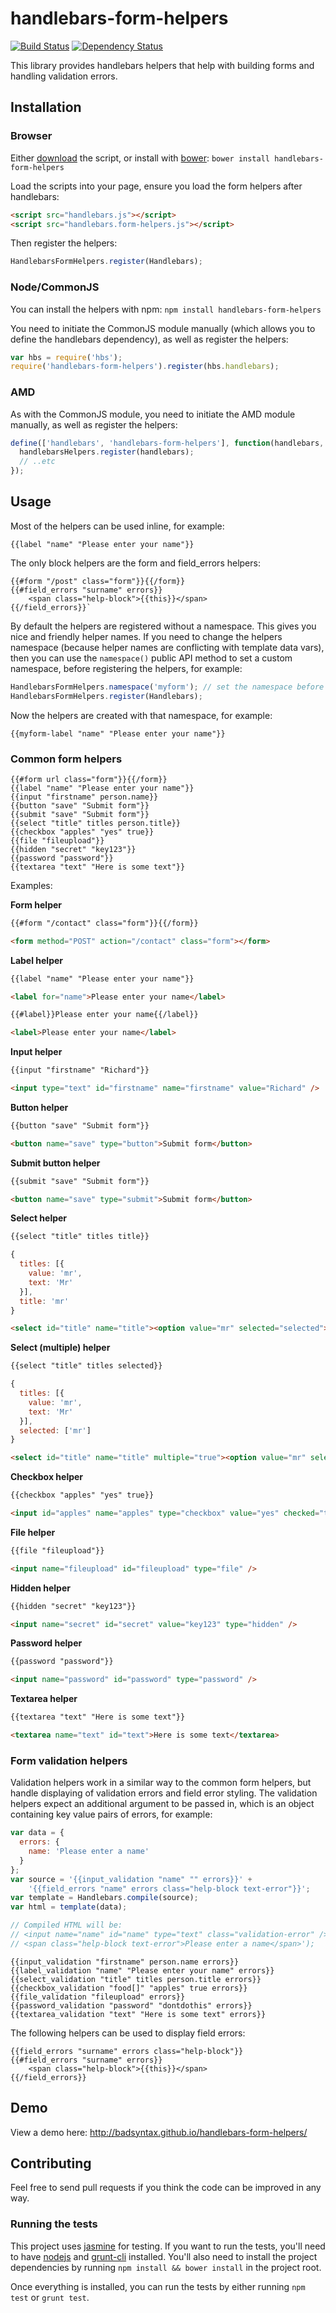# handlebars-form-helpers

[![Build Status](https://travis-ci.org/badsyntax/handlebars-form-helpers.png?branch=master)](https://travis-ci.org/badsyntax/handlebars-form-helpers)
[![Dependency Status](https://gemnasium.com/badsyntax/handlebars-form-helpers.png)](https://gemnasium.com/badsyntax/handlebars-form-helpers)

This library provides handlebars helpers that help with building forms and handling validation errors.

## Installation

### Browser

Either [download](https://raw.github.com/badsyntax/handlebars-form-helpers/master/dist/handlebars.form-helpers.min.js) the
script, or install with [bower](http://bower.io/): `bower install handlebars-form-helpers`

Load the scripts into your page, ensure you load the form helpers after handlebars:
```html
<script src="handlebars.js"></script>
<script src="handlebars.form-helpers.js"></script>
```
Then register the helpers:

```javascript
HandlebarsFormHelpers.register(Handlebars);
```

### Node/CommonJS

You can install the helpers with npm: `npm install handlebars-form-helpers`

You need to initiate the CommonJS module manually (which allows you to define the handlebars
dependency), as well as register the helpers:

```javascript
var hbs = require('hbs');
require('handlebars-form-helpers').register(hbs.handlebars);
```

### AMD

As with the CommonJS module, you need to initiate the AMD module manually, as well as register the helpers:

```javascript
define(['handlebars', 'handlebars-form-helpers'], function(handlebars, handlebarsHelpers) {
  handlebarsHelpers.register(handlebars);
  // ..etc
});
```

## Usage

Most of the helpers can be used inline, for example:

```
{{label "name" "Please enter your name"}}
```

The only block helpers are the form and field_errors helpers:

```
{{#form "/post" class="form"}}{{/form}}
{{#field_errors "surname" errors}}
    <span class="help-block">{{this}}</span>
{{/field_errors}}`
```

By default the helpers are registered without a namespace. This gives you nice and friendly helper names. If you need to
change the helpers namespace (because helper names are conflicting with template data vars), then you can use
the `namespace()` public API method to set a custom namespace, before registering the helpers, for example:

```javascript
HandlebarsFormHelpers.namespace('myform'); // set the namespace before registering
HandlebarsFormHelpers.register(Handlebars);
```

Now the helpers are created with that namespace, for example:

```
{{myform-label "name" "Please enter your name"}}
```


### Common form helpers

```
{{#form url class="form"}}{{/form}}
{{label "name" "Please enter your name"}}
{{input "firstname" person.name}}
{{button "save" "Submit form"}}
{{submit "save" "Submit form"}}
{{select "title" titles person.title}}
{{checkbox "apples" "yes" true}}
{{file "fileupload"}}
{{hidden "secret" "key123"}}
{{password "password"}}
{{textarea "text" "Here is some text"}}
```

Examples:

**Form helper**
```html
{{#form "/contact" class="form"}}{{/form}}
```
```html
<form method="POST" action="/contact" class="form"></form>
```

**Label helper**
```html
{{label "name" "Please enter your name"}}
```
```html
<label for="name">Please enter your name</label>
```
```html
{{#label}}Please enter your name{{/label}}
```
```html
<label>Please enter your name</label>
```

**Input helper**
```html
{{input "firstname" "Richard"}}
```
```html
<input type="text" id="firstname" name="firstname" value="Richard" />
```

**Button helper**
```html
{{button "save" "Submit form"}}
```
```html
<button name="save" type="button">Submit form</button>
```

**Submit button helper**
```html
{{submit "save" "Submit form"}}
```
```html
<button name="save" type="submit">Submit form</button>
```

**Select helper**
```html
{{select "title" titles title}}
```
```javascript
{
  titles: [{
    value: 'mr',
    text: 'Mr'
  }],
  title: 'mr'
}
```
```html
<select id="title" name="title"><option value="mr" selected="selected">Mr</option></select>
```

**Select (multiple) helper**
```html
{{select "title" titles selected}}
```
```javascript
{
  titles: [{
    value: 'mr',
    text: 'Mr'
  }],
  selected: ['mr']
}
```
```html
<select id="title" name="title" multiple="true"><option value="mr" selected="selected">Mr</option></select>
```

**Checkbox helper**
```html
{{checkbox "apples" "yes" true}}
```
```html
<input id="apples" name="apples" type="checkbox" value="yes" checked="true" />
```

**File helper**
```html
{{file "fileupload"}}
```
```html
<input name="fileupload" id="fileupload" type="file" />
```

**Hidden helper**
```html
{{hidden "secret" "key123"}}
```
```html
<input name="secret" id="secret" value="key123" type="hidden" />
```

**Password helper**
```html
{{password "password"}}
```
```html
<input name="password" id="password" type="password" />
```

**Textarea helper**
```html
{{textarea "text" "Here is some text"}}
```
```html
<textarea name="text" id="text">Here is some text</textarea>
```


### Form validation helpers

Validation helpers work in a similar way to the common form helpers, but handle displaying of validation errors and 
field error styling. The validation helpers expect an additional argument to be passed in, which is an object containing
key value pairs of errors, for example:

```javascript
var data = {
  errors: {
    name: 'Please enter a name'
  }
};
var source = '{{input_validation "name" "" errors}}' +
    '{{field_errors "name" errors class="help-block text-error"}}';
var template = Handlebars.compile(source);
var html = template(data);

// Compiled HTML will be:
// <input name="name" id="name" type="text" class="validation-error" />
// <span class="help-block text-error">Please enter a name</span>');
```

```
{{input_validation "firstname" person.name errors}}
{{label_validation "name" "Please enter your name" errors}}
{{select_validation "title" titles person.title errors}}
{{checkbox_validation "food[]" "apples" true errors}}
{{file_validation "fileupload" errors}}
{{password_validation "password" "dontdothis" errors}}
{{textarea_validation "text" "Here is some text" errors}}
```

The following helpers can be used to display field errors:

```
{{field_errors "surname" errors class="help-block"}}
{{#field_errors "surname" errors}}
    <span class="help-block">{{this}}</span>
{{/field_errors}}
```

## Demo

View a demo here: http://badsyntax.github.io/handlebars-form-helpers/


## Contributing

Feel free to send pull requests if you think the code can be improved in any way.

### Running the tests

This project uses [jasmine](http://pivotal.github.io/jasmine/) for testing. If you want to run the tests, you'll need to have 
[nodejs](http://nodejs.org/) and 
[grunt-cli](https://github.com/gruntjs/grunt-cli) installed. You'll also need to install the project dependencies by 
running `npm install && bower install` in the project root.

Once everything is installed, you can run the tests by either running `npm test` or `grunt test`.
